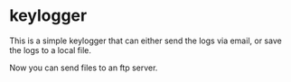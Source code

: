 # keylogger
This is a simple keylogger that can either send the logs via email, or save the logs to a local file.

Now you can send files to an ftp server.
